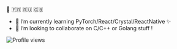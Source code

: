 👋 :fr: :ru: :uk:
<!-- - 🔭 I’m currently working on my Life ✨ -->
- 🌱 I’m currently learning PyTorch/React/Crystal/ReactNative ✨ 
- 👯 I’m looking to collaborate on C/C++ or Golang stuff !

<!-- [![SidoShiro's github stats](https://github-readme-stats.vercel.app/api?username=SidoShiro&show_icons=true&theme=gruvbox)](https://github.com/SidoShiro) -->

![Profile views](https://gpvc.arturio.dev/SidoShiro)


<!--
**SidoShiro/SidoShiro** is a ✨ _special_ ✨ repository because its `README.md` (this file) appears on your GitHub profile.

Here are some ideas to get you started:

- 🔭 I’m currently working on y Life :)
- 🌱 I’m currently learning PyTorch/React/Crsytal
- 👯 I’m looking to collaborate on C stuff !
- 🤔 I’m looking for help with ...
- 💬 Ask me about ...
- 📫 How to reach me: ...
- 😄 Pronouns: ...
- ⚡ Fun fact: ...
-->
